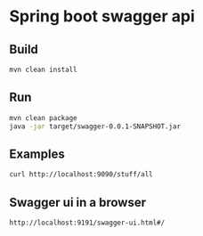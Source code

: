 # Spring boot swagger api

## Build

```bash
mvn clean install
```

## Run

```bash
mvn clean package
java -jar target/swagger-0.0.1-SNAPSHOT.jar
```

## Examples
```bash
curl http://localhost:9090/stuff/all
```
    
## Swagger ui in a browser

    http://localhost:9191/swagger-ui.html#/